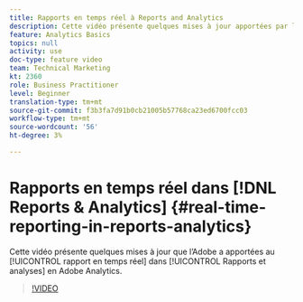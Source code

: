 ```yaml
---
title: Rapports en temps réel à Reports and Analytics
description: Cette vidéo présente quelques mises à jour apportées par l’Adobe au rapport en temps réel dans les rapports et analyses de Adobe Analytics.
feature: Analytics Basics
topics: null
activity: use
doc-type: feature video
team: Technical Marketing
kt: 2360
role: Business Practitioner
level: Beginner
translation-type: tm+mt
source-git-commit: f3b3fa7d91b0cb21005b57768ca23ed6700fcc03
workflow-type: tm+mt
source-wordcount: '56'
ht-degree: 3%

---
```



# Rapports en temps réel dans [!DNL Reports & Analytics] {#real-time-reporting-in-reports-analytics}

Cette vidéo présente quelques mises à jour que l’Adobe a apportées au [!UICONTROL rapport en temps réel] dans [!UICONTROL Rapports et analyses] en Adobe Analytics.

>[!VIDEO](https://video.tv.adobe.com/v/25454/?quality=12)
